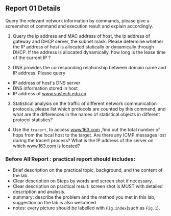 <!--
 * @Github: https://github.com/Certseeds/CS305_Remake
 * @Organization: SUSTech
 * @Author: nanoseeds
 * @Date: 2020-06-19 17:24:40
 * @LastEditors: nanoseeds
 * @LastEditTime: 2020-06-19 17:36:08
 * @License: CC-BY-NC-SA_V4_0 or any later version 
 -->
## Report 01 Details

Query the relevant network information by commands, please give a screenshot of command and execution result and explain accordingly.

1. Query the ip address and MAC address of host, the ip address of gateway and DHCP server, the subnet mask. Please determine whether the IP address of host is allocated statically or dynamically through DHCP. If the address is allocated dynamically, how long is the lease time of the current IP ?

2. DNS provides the corresponding relationship between domain name and IP address. Please query 

+ IP address of host's DNS server 
+  DNS information stored in host 
+ IP address of www.sustech.edu.cn

3. Statistical analysis on the traffic of different network communication protocols, please list which protocols are counted by this command, and what are the differences in the names of statistical objects in different protocol statistics?

4. Use the `tracert`, to access www.163.com ,find out the total number of hops from the local host to the target. Are there any ICMP messages lost during the tracert process? What is the IP address of the server on which www.163.com is located?

### Before All Report : practical report should includes:

+ Brief description on the practical topic, background, and the content of the lab.
+ Clear description on Steps by words and screen shot if necessary.
+ Clear description on practical result: screen shot is MUST with detailed description and analysis.
+ summary: describe the problem and the method you met in this lab, suggestion on the lab is also welcomed
+ notes: every picture should be labelled with `Fig.index`(such as `Fig.1`).